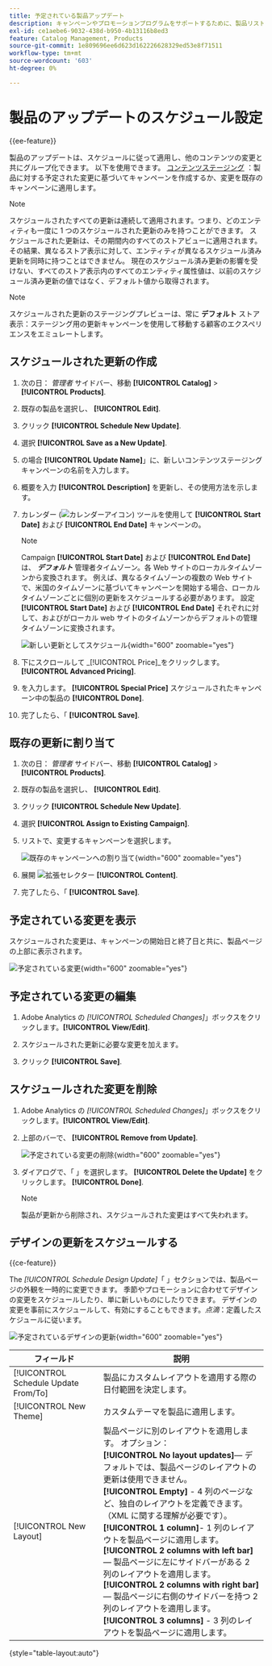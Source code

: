 ```yaml
---
title: 予定されている製品アップデート
description: キャンペーンやプロモーションプログラムをサポートするために、製品リストの変更をスケジュールする方法を説明します。
exl-id: ce1aebe6-9032-438d-b950-4b13116b8ed3
feature: Catalog Management, Products
source-git-commit: 1e809696ee6d623d162226628329ed53e8f71511
workflow-type: tm+mt
source-wordcount: '603'
ht-degree: 0%

---
```


# 製品のアップデートのスケジュール設定

{{ee-feature}}

製品のアップデートは、スケジュールに従って適用し、他のコンテンツの変更と共にグループ化できます。 以下を使用できます。 [コンテンツステージング](../content-design/content-staging.md) ：製品に対する予定された変更に基づいてキャンペーンを作成するか、変更を既存のキャンペーンに適用します。

>[!NOTE]
>
>スケジュールされたすべての更新は連続して適用されます。つまり、どのエンティティも一度に 1 つのスケジュールされた更新のみを持つことができます。 スケジュールされた更新は、その期間内のすべてのストアビューに適用されます。 その結果、異なるストア表示に対して、エンティティが異なるスケジュール済み更新を同時に持つことはできません。 現在のスケジュール済み更新の影響を受けない、すべてのストア表示内のすべてのエンティティ属性値は、以前のスケジュール済み更新の値ではなく、デフォルト値から取得されます。

>[!NOTE]
>
>スケジュールされた更新のステージングプレビューは、常に **デフォルト** ストア表示：ステージング用の更新キャンペーンを使用して移動する顧客のエクスペリエンスをエミュレートします。

## スケジュールされた更新の作成

1. 次の日： _管理者_ サイドバー、移動 **[!UICONTROL Catalog]** > **[!UICONTROL Products]**.

1. 既存の製品を選択し、 **[!UICONTROL Edit]**.

1. クリック **[!UICONTROL Schedule New Update]**.

1. 選択 **[!UICONTROL Save as a New Update]**.

1. の場合 **[!UICONTROL Update Name]**」に、新しいコンテンツステージングキャンペーンの名前を入力します。

1. 概要を入力 **[!UICONTROL Description]** を更新し、その使用方法を示します。

1. カレンダー (![カレンダーアイコン](../assets/icon-calendar.png)) ツールを使用して **[!UICONTROL Start Date]** および **[!UICONTROL End Date]** キャンペーンの。

   >[!NOTE]
   >
   >Campaign **[!UICONTROL Start Date]** および **[!UICONTROL End Date]** は、 **_デフォルト_** 管理者タイムゾーン。各 Web サイトのローカルタイムゾーンから変換されます。 例えば、異なるタイムゾーンの複数の Web サイトで、米国のタイムゾーンに基づいてキャンペーンを開始する場合、ローカルタイムゾーンごとに個別の更新をスケジュールする必要があります。 設定 **[!UICONTROL Start Date]** および **[!UICONTROL End Date]** それぞれに対して、およびがローカル web サイトのタイムゾーンからデフォルトの管理タイムゾーンに変換されます。

   ![新しい更新としてスケジュール](./assets/product-schedule-as-new.png){width="600" zoomable="yes"}

1. 下にスクロールして _[!UICONTROL Price]_をクリックします。**[!UICONTROL Advanced Pricing]**.

1. を入力します。 **[!UICONTROL Special Price]** スケジュールされたキャンペーン中の製品の **[!UICONTROL Done]**.

1. 完了したら、「 **[!UICONTROL Save]**.

## 既存の更新に割り当て

1. 次の日： _管理者_ サイドバー、移動 **[!UICONTROL Catalog]** > **[!UICONTROL Products]**.

1. 既存の製品を選択し、 **[!UICONTROL Edit]**.

1. クリック **[!UICONTROL Schedule New Update]**.

1. 選択 **[!UICONTROL Assign to Existing Campaign]**.

1. リストで、変更するキャンペーンを選択します。

   ![既存のキャンペーンへの割り当て](./assets/scheduled-changes-assign-to-existing-campaign.png){width="600" zoomable="yes"}

1. 展開 ![拡張セレクター](../assets/icon-display-expand.png) **[!UICONTROL Content]**.

1. 完了したら、「 **[!UICONTROL Save]**.

## 予定されている変更を表示

スケジュールされた変更は、キャンペーンの開始日と終了日と共に、製品ページの上部に表示されます。

![予定されている変更](./assets/view-product-scheduled-changes.png){width="600" zoomable="yes"}

## 予定されている変更の編集

1. Adobe Analytics の _[!UICONTROL Scheduled Changes]_」ボックスをクリックします。**[!UICONTROL View/Edit]**.

1. スケジュールされた更新に必要な変更を加えます。

1. クリック **[!UICONTROL Save]**.

## スケジュールされた変更を削除

1. Adobe Analytics の _[!UICONTROL Scheduled Changes]_」ボックスをクリックします。**[!UICONTROL View/Edit]**.

1. 上部のバーで、 **[!UICONTROL Remove from Update]**.

   ![予定されている変更の削除](./assets/remove-product-scheduled-changes.png){width="600" zoomable="yes"}

1. ダイアログで、「 」を選択します。 **[!UICONTROL Delete the Update]** をクリックします。 **[!UICONTROL Done]**.

   >[!NOTE]
   >
   >製品が更新から削除され、スケジュールされた変更はすべて失われます。

## デザインの更新をスケジュールする

{{ce-feature}}

The _[!UICONTROL Schedule Design Update]_「 」セクションでは、製品ページの外観を一時的に変更できます。 季節やプロモーションに合わせてデザインの変更をスケジュールしたり、単に新しいものにしたりできます。 デザインの変更を事前にスケジュールして、有効にすることもできます。_&#x200B;点滴&#x200B;_：定義したスケジュールに従います。

![予定されているデザインの更新](./assets/product-design-update-scheduled-ce.png){width="600" zoomable="yes"}


| フィールド | 説明 |
|--- |--- |
| [!UICONTROL Schedule Update From/To] | 製品にカスタムレイアウトを適用する際の日付範囲を決定します。 |
| [!UICONTROL New Theme] | カスタムテーマを製品に適用します。 |
| [!UICONTROL New Layout] | 製品ページに別のレイアウトを適用します。 オプション： <br/>**[!UICONTROL No layout updates]**— デフォルトでは、製品ページのレイアウトの更新は使用できません。<br/>**[!UICONTROL Empty]** - 4 列のページなど、独自のレイアウトを定義できます。 （XML に関する理解が必要です）。 <br/>**[!UICONTROL 1 column]**- 1 列のレイアウトを製品ページに適用します。<br/>**[!UICONTROL 2 columns with left bar]**  — 製品ページに左にサイドバーがある 2 列のレイアウトを適用します。 <br/>**[!UICONTROL 2 columns with right bar]**— 製品ページに右側のサイドバーを持つ 2 列のレイアウトを適用します。<br/>**[!UICONTROL 3 columns]** - 3 列のレイアウトを製品ページに適用します。 |

{style="table-layout:auto"}
